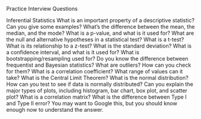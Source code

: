 Practice Interview Questions 

Inferential Statistics
What is an important property of a descriptive statistic? Can you give some examples?
What’s the difference between the mean, the median, and the mode?
What is a p-value, and what is it used for?
What are the null and alternative hypotheses in a statistical test?
What is a t-test? What is its relationship to a z-test?
What is the standard deviation?
What is a confidence interval, and what is it used for?
What is bootstrapping/resampling used for?
Do you know the difference between frequentist and Bayesian statistics?
What are outliers? How can you check for them?
What is a correlation coefficient? What range of values can it take?
What is the Central Limit Theorem?
What is the normal distribution? How can you test to see if data is normally distributed?
Can you explain the major types of plots, including histogram, bar chart, box plot, and scatter plot?
What is a correlation matrix?
What is the difference between Type I and Type II error? You may want to Google this, but you should know enough now to understand the answer.
